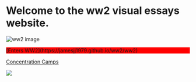 # Welcome to the ww2 visual essays website.

![ww2 image](https://upload.wikimedia.org/wikipedia/commons/4/4f/A_gun_turret_on_a_restored_WW2_Lancaster_bomber_-c.jpg)
  <div style="background-color:red">
[Enters WW2](https://jamesjj1979.github.io/ww2/ww2)
</div>

[Concentration Camps](https://jamesjj1979.github.io/ww2/concentrationcamps)


<a href="https://juncture-digital.org"><img src="https://juncture-digital.org/images/ve-button.png"></a>
